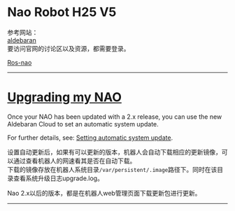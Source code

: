 Nao Robot H25 V5
====

参考网站：  
[aldebaran](http://www.aldebaran.com/)  
	要访问官网的讨论区以及资源，都需要登录。
	
[Ros-nao](http://wiki.ros.org/nao) 

----


# [Upgrading my NAO](http://doc.aldebaran.com/2-1/embedded/upgrade.html)

Once your NAO has been updated with a 2.x release, you can use the new Aldebaran Cloud to set an automatic system update.

For further details, see: [Setting automatic system update](http://doc.aldebaran.com/2-1/nao/nao_store_sysupdate.html#nao-store-sysupdate).   

设置自动更新后，如果有可以更新的版本，机器人会自动下载相应的更新镜像，可以通过查看机器人的网速看其是否在自动下载。   
下载的镜像存放在机器人系统目录`/var/persistent/.image`路径下。同时在该目录查看系统升级日志upgrade.log。

Nao 2.x以后的版本，都是在机器人web管理页面下载更新包进行更新。

----

